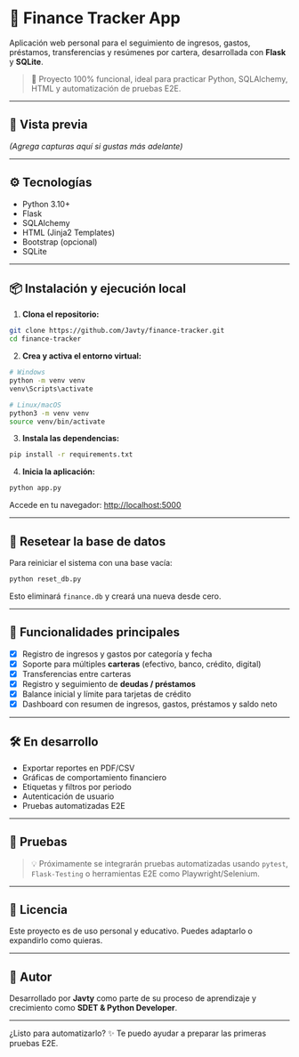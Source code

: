 # 💸 Finance Tracker App

Aplicación web personal para el seguimiento de ingresos, gastos, préstamos, transferencias y resúmenes por cartera, desarrollada con **Flask** y **SQLite**.

> 🚀 Proyecto 100% funcional, ideal para practicar Python, SQLAlchemy, HTML y automatización de pruebas E2E.

---

## 📸 Vista previa

*(Agrega capturas aquí si gustas más adelante)*

---

## ⚙️ Tecnologías

- Python 3.10+
- Flask
- SQLAlchemy
- HTML (Jinja2 Templates)
- Bootstrap (opcional)
- SQLite

---

## 📦 Instalación y ejecución local

1. **Clona el repositorio:**

```bash
git clone https://github.com/Javty/finance-tracker.git
cd finance-tracker
```

2. **Crea y activa el entorno virtual:**

```bash
# Windows
python -m venv venv
venv\Scripts\activate

# Linux/macOS
python3 -m venv venv
source venv/bin/activate
```

3. **Instala las dependencias:**

```bash
pip install -r requirements.txt
```

4. **Inicia la aplicación:**

```bash
python app.py
```

Accede en tu navegador: [http://localhost:5000](http://localhost:5000)

---

## 🔁 Resetear la base de datos

Para reiniciar el sistema con una base vacía:

```bash
python reset_db.py
```

Esto eliminará `finance.db` y creará una nueva desde cero.

---

## 📌 Funcionalidades principales

- [x] Registro de ingresos y gastos por categoría y fecha
- [x] Soporte para múltiples **carteras** (efectivo, banco, crédito, digital)
- [x] Transferencias entre carteras
- [x] Registro y seguimiento de **deudas / préstamos**
- [x] Balance inicial y límite para tarjetas de crédito
- [x] Dashboard con resumen de ingresos, gastos, préstamos y saldo neto

---

## 🛠️ En desarrollo

- Exportar reportes en PDF/CSV
- Gráficas de comportamiento financiero
- Etiquetas y filtros por periodo
- Autenticación de usuario
- Pruebas automatizadas E2E

---

## 🧪 Pruebas

> 💡 Próximamente se integrarán pruebas automatizadas usando `pytest`, `Flask-Testing` o herramientas E2E como Playwright/Selenium.

---

## 📄 Licencia

Este proyecto es de uso personal y educativo. Puedes adaptarlo o expandirlo como quieras.

---

## 🙌 Autor

Desarrollado por **Javty** como parte de su proceso de aprendizaje y crecimiento como **SDET & Python Developer**.

---

¿Listo para automatizarlo? ✨ Te puedo ayudar a preparar las primeras pruebas E2E.
